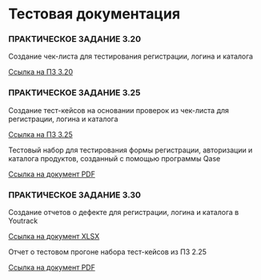 # Тестовая документация

### ПРАКТИЧЕСКОЕ ЗАДАНИЕ 3.20

Создание чек-листа для тестирования регистрации, логина и каталога

[Ссылка на ПЗ 3.20](https://docs.google.com/spreadsheets/d/1mnJXMMfSCcGkc9PMEQQ9zd89jvSbrbXiK6TEjCB6jyc/edit?usp=drive_link)

### ПРАКТИЧЕСКОЕ ЗАДАНИЕ 3.25

Создание тест-кейсов на основании проверок из чек-листа для регистрации, логина и каталога

[Ссылка на ПЗ 3.25](https://app.qase.io/project/G10?author=332&previewMode=side&suite=44&tab=)

Тестовый набор для тестирования формы регистрации, авторизации и каталога продуктов, созданный с помощью программы Qase

[Ссылка на документ PDF](https://drive.google.com/file/d/1C9gyAqMvSsAtUMgt7qgRk6KK9Re4Dk2V/view?usp=drive_link)

### ПРАКТИЧЕСКОЕ ЗАДАНИЕ 3.30

Создание отчетов о дефекте для регистрации, логина и каталога в Youtrack

[Ссылка на документ XLSX](https://docs.google.com/spreadsheets/d/1ah2-4qPaVXcxNfJcl8XVbkiSTCGHvmtv/edit?usp=sharing&ouid=110201890590256679017&rtpof=true&sd=true)

Отчет о тестовом прогоне набора тест-кейсов из ПЗ 2.25

[Ссылка на документ PDF](https://drive.google.com/file/d/1VLwJEZJJ5afJNBMeGcDtjBPFKnpDmogx/view?usp=sharing)
